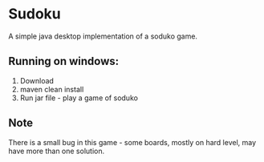 # Sudoku
A simple java desktop implementation of a soduko game.
## Running on windows:
1. Download
2. maven clean install  
3. Run jar file - play a game of soduko

## Note
There is a small bug in this game - some boards, mostly on hard level, may have more than one solution.
